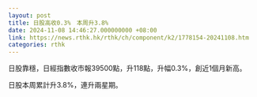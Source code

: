 ```yaml
---
layout: post
title: 日股高收0.3%　本周升3.8%
date: 2024-11-08 14:46:27.000000000 +08:00
link: https://news.rthk.hk/rthk/ch/component/k2/1778154-20241108.htm
categories: rthk
---
```


日股靠穩，日經指數收市報39500點，升118點，升幅0.3%，創近1個月新高。

日股本周累計升3.8%，連升兩星期。
